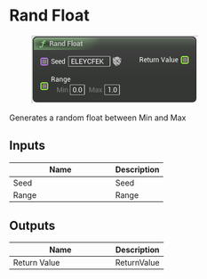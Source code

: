 # Rand Float

<div align="left" data-full-width="false"><figure><img src="../../../.gitbook/assets/rand_float.png" alt=""><figcaption></figcaption></figure></div>

Generates a random float between Min and Max

## Inputs

<table><thead><tr><th width="170">Name</th><th>Description</th></tr></thead><tbody><tr><td>Seed</td><td>Seed</td></tr><tr><td>Range</td><td>Range</td></tr></tbody></table>

## Outputs

<table><thead><tr><th width="170">Name</th><th>Description</th></tr></thead><tbody><tr><td>Return Value</td><td>ReturnValue</td></tr></tbody></table>
